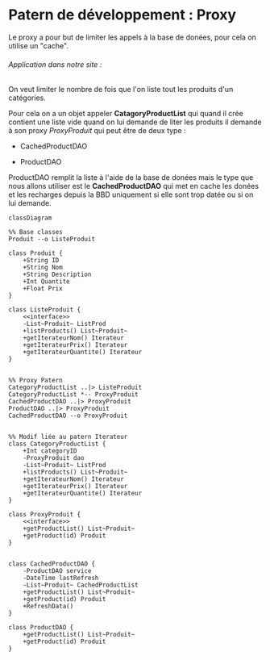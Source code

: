 # Patern de développement : Proxy

Le proxy a pour but de limiter les appels à la base de donées, pour cela on utilise un "cache".

###### Application dans notre site :

On veut limiter le nombre de fois que l'on liste tout les produits d'un catégories. 

Pour cela on a un objet appeler **CatagoryProductList** qui quand il crée contient une liste vide quand on lui demande de liter les produits il demande à son proxy *ProxyProduit* qui peut être de deux type :

* CachedProductDAO

* ProductDAO

ProductDAO remplit la liste à l'aide de la base de donées mais le type que nous allons utiliser est le **CachedProductDAO** qui met en cache les donées et les recharges depuis la BBD uniquement si elle sont trop datée ou si on lui demande.

```mermaid
classDiagram

%% Base classes 
Produit --o ListeProduit

class Produit {
    +String ID
    +String Nom
    +String Description
    +Int Quantite
    +Float Prix
}

class ListeProduit {
    <<interface>>
    -List~Produit~ ListProd
    +listProducts() List~Produit~
    +getIterateurNom() Iterateur
    +getIterateurPrix() Iterateur
    +getIterateurQuantite() Iterateur
}


%% Proxy Patern
CategoryProductList ..|> ListeProduit
CategoryProductList *-- ProxyProduit
CachedProductDAO ..|> ProxyProduit
ProductDAO ..|> ProxyProduit
CachedProductDAO --o ProxyProduit


%% Modif liée au patern Iterateur
class CategoryProductList {
    +Int categoryID
    -ProxyProduit dao
    -List~Produit~ ListProd
    +listProducts() List~Produit~
    +getIterateurNom() Iterateur
    +getIterateurPrix() Iterateur
    +getIterateurQuantite() Iterateur
}

class ProxyProduit {
    <<interface>>
    +getProductList() List~Produit~
    +getProduct(id) Produit
}


class CachedProductDAO {
    -ProductDAO service 
    -DateTime lastRefresh
    -List~Produit~ CachedProductList
    +getProductList() List~Produit~
    +getProduct(id) Produit
    +RefreshData()
}

class ProductDAO {
    +getProductList() List~Produit~
    +getProduct(id) Produit
}
```
